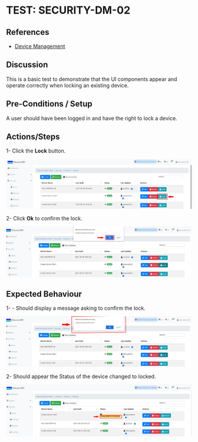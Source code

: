 # TEST: SECURITY-DM-02

## References

* [Device Management](../../../../../operations/security-administration/device-management.md)

## Discussion

This is a basic test to demonstrate that the UI components appear and operate correctly when locking an existing device.

## Pre-Conditions / Setup

A user should have been logged in and have the right to lock a device.

## Actions/Steps

1- Click the **Lock** button.

![](../../../../../../.gitbook/assets/6%20%282%29.jpg)

2- Click  **Ok** to confirm the lock.

![](../../../../../../.gitbook/assets/7-1.jpg)

## Expected Behaviour

1- - Should display a message asking to confirm the lock.

![](../../../../../../.gitbook/assets/7%20%281%29.jpg)

2- Should appear the Status of the device changed to locked.

![](../../../../../../.gitbook/assets/8%20%282%29.jpg)


